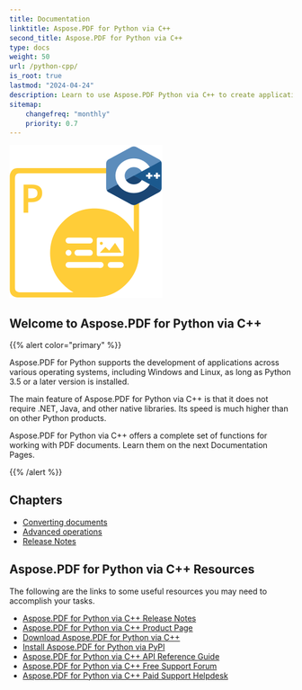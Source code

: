 ```yaml
---
title: Documentation
linktitle: Aspose.PDF for Python via C++
second_title: Aspose.PDF for Python via C++
type: docs
weight: 50
url: /python-cpp/
is_root: true
lastmod: "2024-04-24"
description: Learn to use Aspose.PDF Python via C++ to create applications for PDF document processing on any platform using Python. Browse tutorials, sample codes, and more.    
sitemap:
    changefreq: "monthly"
    priority: 0.7
---
```


![Aspose.PDF for Python via C++ logo image](aspose_pdf-for-python-cpp.png)

## Welcome to Aspose.PDF for Python via C++

{{% alert color="primary" %}}

Aspose.PDF for Python supports the development of applications across various operating systems, including Windows and Linux, as long as Python 3.5 or a later version is installed.

The main feature of Aspose.PDF for Python via C++ is that it does not require .NET, Java, and other native libraries. Its speed is much higher than on other Python products.

Aspose.PDF for Python via C++ offers a complete set of functions for working with PDF documents. Learn them on the next Documentation Pages.

{{% /alert %}}

## Chapters

- [Converting documents](/pdf/python-cpp/converting/)
- [Advanced operations](/pdf/python-cpp/advanced-operations/)
- [Release Notes](https://releases.aspose.com/pdf/pythoncpp/)

## Aspose.PDF for Python via C++ Resources

The following are the links to some useful resources you may need to accomplish your tasks.

- [Aspose.PDF for Python via C++ Release Notes](https://releases.aspose.com/pdf/pythoncpp/)
- [Aspose.PDF for Python via C++ Product Page](https://products.aspose.com/pdf/python-cpp/)
- [Download Aspose.PDF for Python via C++](https://releases.aspose.com/pdf/pythoncpp/)
- [Install Aspose.PDF for Python via PyPI](https://pypi.org/project/aspose-pdf-cpp-for-python/)
- [Aspose.PDF for Python via C++ API Reference Guide](https://reference.aspose.com/pdf/python-cpp/)
- [Aspose.PDF for Python via C++ Free Support Forum](https://forum.aspose.com/c/pdf/10)
- [Aspose.PDF for Python via C++ Paid Support Helpdesk](https://helpdesk.aspose.com/)
